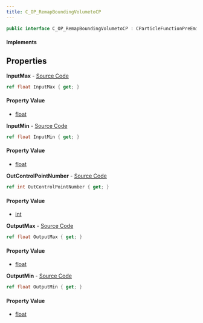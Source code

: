 ```yaml
---
title: C_OP_RemapBoundingVolumetoCP
---
```


```csharp
public interface C_OP_RemapBoundingVolumetoCP : CParticleFunctionPreEmission, CParticleFunctionOperator, CParticleFunction, ISchemaClass<CParticleFunction>, ISchemaClass<CParticleFunctionOperator>, ISchemaClass<CParticleFunctionPreEmission>, ISchemaClass<C_OP_RemapBoundingVolumetoCP>, ISchemaField, ISchemaClass, INativeHandle
```

#### Implements

## Properties

**InputMax** - [Source Code](https://github.com/swiftly-solution/swiftlys2/blob/main/managed/src/SwiftlyS2.Generated/Schemas/Interfaces/C_OP_RemapBoundingVolumetoCP.cs#L20)

```csharp
ref float InputMax { get; }
```

#### Property Value

- [float](https://learn.microsoft.com/dotnet/api/system.single)

**InputMin** - [Source Code](https://github.com/swiftly-solution/swiftlys2/blob/main/managed/src/SwiftlyS2.Generated/Schemas/Interfaces/C_OP_RemapBoundingVolumetoCP.cs#L18)

```csharp
ref float InputMin { get; }
```

#### Property Value

- [float](https://learn.microsoft.com/dotnet/api/system.single)

**OutControlPointNumber** - [Source Code](https://github.com/swiftly-solution/swiftlys2/blob/main/managed/src/SwiftlyS2.Generated/Schemas/Interfaces/C_OP_RemapBoundingVolumetoCP.cs#L16)

```csharp
ref int OutControlPointNumber { get; }
```

#### Property Value

- [int](https://learn.microsoft.com/dotnet/api/system.int32)

**OutputMax** - [Source Code](https://github.com/swiftly-solution/swiftlys2/blob/main/managed/src/SwiftlyS2.Generated/Schemas/Interfaces/C_OP_RemapBoundingVolumetoCP.cs#L24)

```csharp
ref float OutputMax { get; }
```

#### Property Value

- [float](https://learn.microsoft.com/dotnet/api/system.single)

**OutputMin** - [Source Code](https://github.com/swiftly-solution/swiftlys2/blob/main/managed/src/SwiftlyS2.Generated/Schemas/Interfaces/C_OP_RemapBoundingVolumetoCP.cs#L22)

```csharp
ref float OutputMin { get; }
```

#### Property Value

- [float](https://learn.microsoft.com/dotnet/api/system.single)

